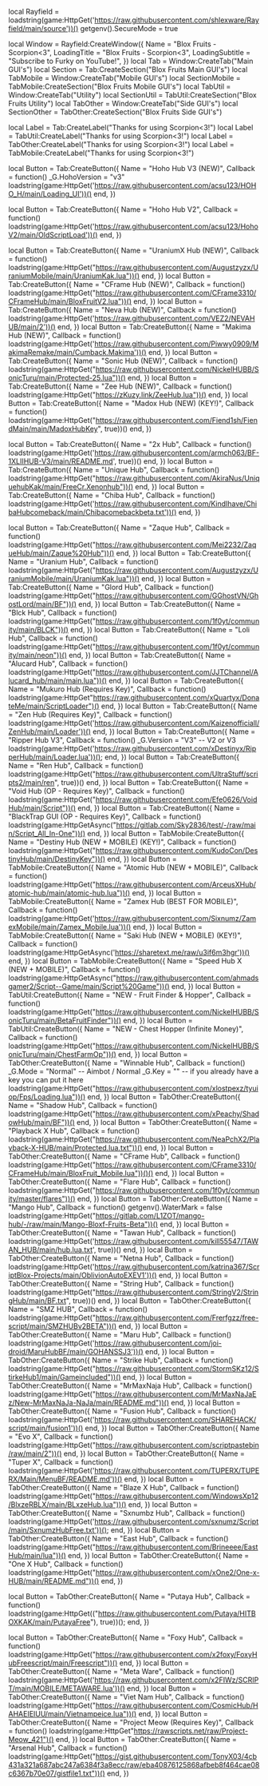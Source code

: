 local Rayfield = loadstring(game:HttpGet('https://raw.githubusercontent.com/shlexware/Rayfield/main/source'))()
getgenv().SecureMode = true

local Window = Rayfield:CreateWindow({
	Name = "Blox Fruits - Scorpion<3",
	LoadingTitle = "Blox Fruits - Scorpion<3",
	LoadingSubtitle = "Subscribe to Furky on YouTube!",
})
local Tab = Window:CreateTab("Main GUI's")
local Section = Tab:CreateSection("Blox Fruits Main GUI's")
local TabMobile = Window:CreateTab("Mobile GUI's")
local SectionMobile = TabMobile:CreateSection("Blox Fruits Mobile GUI's")
local TabUtil = Window:CreateTab("Utility")
local SectionUtil = TabUtil:CreateSection("Blox Fruits Utility")
local TabOther = Window:CreateTab("Side GUI's")
local SectionOther = TabOther:CreateSection("Blox Fruits Side GUI's")

local Label = Tab:CreateLabel("Thanks for using Scorpion<3!")
local Label = TabUtil:CreateLabel("Thanks for using Scorpion<3!")
local Label = TabOther:CreateLabel("Thanks for using Scorpion<3!")
local Label = TabMobile:CreateLabel("Thanks for using Scorpion<3!")

local Button = Tab:CreateButton({
	Name = "Hoho Hub V3 (NEW)",
	Callback = function()
		_G.HohoVersion = "v3"
loadstring(game:HttpGet('https://raw.githubusercontent.com/acsu123/HOHO_H/main/Loading_UI'))()
	end,
})

local Button = Tab:CreateButton({
	Name = "Hoho Hub V2",
	Callback = function()
		loadstring(game:HttpGet('https://raw.githubusercontent.com/acsu123/HohoV2/main/OldScriptLoad'))()
	end,
})

local Button = Tab:CreateButton({
	Name = "UraniumX Hub (NEW)",
	Callback = function()
		loadstring(game:HttpGet("https://raw.githubusercontent.com/Augustzyzx/UraniumMobile/main/UraniumKak.lua"))()
	end,
})
local Button = Tab:CreateButton({
	Name = "CFrame Hub (NEW)",
	Callback = function()
		loadstring(game:HttpGet("https://raw.githubusercontent.com/CFrame3310/CFrameHub/main/BloxFruitV2.lua"))()
	end,
})
local Button = Tab:CreateButton({
	Name = "Neva Hub (NEW)",
	Callback = function()
		loadstring(game:HttpGet('https://raw.githubusercontent.com/VEZ2/NEVAHUB/main/2'))()
	end,
})
local Button = Tab:CreateButton({
	Name = "Makima Hub (NEW)",
	Callback = function()
		loadstring(game:HttpGet('https://raw.githubusercontent.com/Piwwy0909/MakimaRemake/main/Cumback.Makima'))()
	end,
})
local Button = Tab:CreateButton({
	Name = "Sonic Hub (NEW)",
	Callback = function()
		loadstring(game:HttpGet("https://raw.githubusercontent.com/NickelHUBB/SonicTuru/main/Protected-25.lua"))()
	end,
})
local Button = Tab:CreateButton({
	Name = "Zee Hub (NEW)",
	Callback = function()
		loadstring(game:HttpGet("https://zKuzy.link/ZeeHub.lua"))()
	end,
})
local Button = Tab:CreateButton({
	Name = "Madox Hub (NEW) (KEY!)",
	Callback = function()
		loadstring(game:HttpGet("https://raw.githubusercontent.com/Fiend1sh/FiendMain/main/MadoxHubKey", true))()
	end,
})

local Button = Tab:CreateButton({
	Name = "2x Hub",
	Callback = function()
		loadstring(game:HttpGet('https://raw.githubusercontent.com/armch063/BF-1XLIIHUB-V3/main/README.md', true))()
	end,
})
local Button = Tab:CreateButton({
	Name = "Unique Hub",
	Callback = function()
		loadstring(game:HttpGet("https://raw.githubusercontent.com/AkiraNus/UniquehubKak/main/FreeCr.Xenonhub"))() 
	end,
})
local Button = Tab:CreateButton({
	Name = "Chiba Hub",
	Callback = function()
		loadstring(game:HttpGet('https://raw.githubusercontent.com/KindIhave/ChibaHubcomeback/main/Chibacomebackbeta.txt'))()
	end,
})

local Button = Tab:CreateButton({
	Name = "Zaque Hub",
	Callback = function()
		loadstring(game:HttpGet("https://raw.githubusercontent.com/Mei2232/ZaqueHub/main/Zaque%20Hub"))()
	end,
})
local Button = Tab:CreateButton({
	Name = "Uranium Hub",
	Callback = function()
		loadstring(game:HttpGet("https://raw.githubusercontent.com/Augustzyzx/UraniumMobile/main/UraniumKak.lua"))()
	end,
})
local Button = Tab:CreateButton({
	Name = "Glord Hub",
	Callback = function()
		loadstring(game:HttpGet("https://raw.githubusercontent.com/GGhostVN/GhostLord/main/BF"))()
	end,
})
local Button = Tab:CreateButton({
	Name = "Blck Hub",
	Callback = function()
		loadstring(game:HttpGet("https://raw.githubusercontent.com/1f0yt/community/main/BLCK"))()
	end,
})
local Button = Tab:CreateButton({
	Name = "Loli Hub",
	Callback = function()
		loadstring(game:HttpGet("https://raw.githubusercontent.com/1f0yt/community/main/neon"))()
	end,
})
local Button = Tab:CreateButton({
	Name = "Alucard Hub",
	Callback = function()
		loadstring(game:HttpGet("https://raw.githubusercontent.com/JJTChannel/Alucard_hub/main/main.lua"))()
	end,
})
local Button = Tab:CreateButton({
	Name = "Mukuro Hub (Requires Key)",
	Callback = function()
		loadstring(game:HttpGet"https://raw.githubusercontent.com/xQuartyx/DonateMe/main/ScriptLoader")()
	end,
})
local Button = Tab:CreateButton({
	Name = "Zen Hub (Requires Key)",
	Callback = function()
		loadstring(game:HttpGet('https://raw.githubusercontent.com/Kaizenofficiall/ZenHub/main/Loader'))()
	end,
})
local Button = Tab:CreateButton({
	Name = "Ripper Hub V3",
	Callback = function()
		_G.Version = "V3" -- V2 or V3
loadstring(game:HttpGet('https://raw.githubusercontent.com/xDestinyx/RipperHub/main/Loader.lua'))();
	end,
})
local Button = Tab:CreateButton({
	Name = "Ren Hub",
	Callback = function()
		loadstring(game:HttpGet("https://raw.githubusercontent.com/UltraStuff/scripts2/main/ren", true))()
	end,
})
local Button = Tab:CreateButton({
	Name = "Void Hub (OP - Requires Key)",
	Callback = function()
		loadstring(game:HttpGet("https://raw.githubusercontent.com/Efe0626/VoidHub/main/Script"))()
	end,
})
local Button = Tab:CreateButton({
	Name = "BlackTrap GUI (OP - Requires Key)",
	Callback = function()
		loadstring(game:HttpGetAsync("https://gitlab.com/Sky2836/test/-/raw/main/Script_All_In-One"))()
	end,
})
local Button = TabMobile:CreateButton({
	Name = "Destiny Hub (NEW + MOBILE) (KEY!)",
	Callback = function()
		loadstring(game:HttpGet("https://raw.githubusercontent.com/KudoCon/DestinyHub/main/DestinyKey"))()
	end,
})
local Button = TabMobile:CreateButton({
	Name = "Atomic Hub (NEW + MOBILE)",
	Callback = function()
		loadstring(game:HttpGet("https://raw.githubusercontent.com/ArceusXHub/atomic-hub/main/atomic-hub.lua"))()
	end,
})
local Button = TabMobile:CreateButton({
	Name = "Zamex Hub (BEST FOR MOBILE)",
	Callback = function()
		loadstring(game:HttpGet('https://raw.githubusercontent.com/Sixnumz/ZamexMobile/main/Zamex_Mobile.lua'))()
	end,
})
local Button = TabMobile:CreateButton({
	Name = "Saki Hub (NEW + MOBILE) (KEY!)",
	Callback = function()
		loadstring(game:HttpGetAsync('https://sharetext.me/raw/u3if6m3hgr'))()
	end,
})
local Button = TabMobile:CreateButton({
	Name = "Speed Hub X (NEW + MOBILE)",
	Callback = function()
		loadstring(game:HttpGetAsync("https://raw.githubusercontent.com/ahmadsgamer2/Script--Game/main/Script%20Game"))()
	end,
})
local Button = TabUtil:CreateButton({
	Name = "NEW - Fruit Finder & Hopper",
	Callback = function()
		loadstring(game:HttpGet("https://raw.githubusercontent.com/NickelHUBB/SonicTuru/main/BetaFruitFinder"))()
	end,
})
local Button = TabUtil:CreateButton({
	Name = "NEW - Chest Hopper (Infinite Money)",
	Callback = function()
		loadstring(game:HttpGet("https://raw.githubusercontent.com/NickelHUBB/SonicTuru/main/ChestFarmOp"))()
	end,
})
local Button = TabOther:CreateButton({
	Name = "Winnable Hub",
	Callback = function()
				_G.Mode = "Normal" -- Aimbot / Normal
		_G.Key = "" -- if you already have a key you can put it here
		loadstring(game:HttpGet("https://raw.githubusercontent.com/xlostpexz/tyuiop/Fps/Loading.lua"))()
	end,
})
local Button = TabOther:CreateButton({
	Name = "Shadow Hub",
	Callback = function()
		loadstring(game:HttpGet("https://raw.githubusercontent.com/xPeachy/ShadowHub/main/BF"))()
	end,
})
local Button = TabOther:CreateButton({
	Name = "Playback X Hub",
	Callback = function()
		loadstring(game:HttpGet("https://raw.githubusercontent.com/NeaPchX2/Playback-X-HUB/main/Protected.lua.txt"))()
	end,
})
local Button = TabOther:CreateButton({
	Name = "CFrame Hub",
	Callback = function()
		loadstring(game:HttpGet("https://raw.githubusercontent.com/CFrame3310/CFrameHub/main/BloxFruit_Mobile.lua"))()()
	end,
})
local Button = TabOther:CreateButton({
	Name = "Flare Hub",
	Callback = function()
		loadstring(game:HttpGet("https://raw.githubusercontent.com/1f0yt/community/master/flares"))()
	end,
})
local Button = TabOther:CreateButton({
	Name = "Mango Hub",
	Callback = function()
		getgenv().WaterMark = false
loadstring(game:HttpGet("https://gitlab.com/L1ZOT/mango-hub/-/raw/main/Mango-Bloxf-Fruits-Beta"))()
	end,
})
local Button = TabOther:CreateButton({
	Name = "Tawan Hub",
	Callback = function()
		loadstring(game:HttpGet('https://raw.githubusercontent.com/kill55547/TAWAN_HUB/main/hub.lua.txt', true))()
	end,
})
local Button = TabOther:CreateButton({
	Name = "Netna Hub",
	Callback = function()
		loadstring(game:HttpGet('https://raw.githubusercontent.com/katrina367/ScriptBlox-Projects/main/OblivionAutoEXEV1'))()
	end,
})
local Button = TabOther:CreateButton({
	Name = "String Hub",
	Callback = function()
			loadstring(game:HttpGet("https://raw.githubusercontent.com/StringV2/StringHub/main/BF.txt", true))()
	end,
})
local Button = TabOther:CreateButton({
	Name = "SMZ HUB",
	Callback = function()
		loadstring(game:HttpGet("https://raw.githubusercontent.com/Frerfgzz/free-script/main/SMZHUBv2BETA"))()
	end,
})
local Button = TabOther:CreateButton({
	Name = "Maru Hub",
	Callback = function()
		loadstring(game:HttpGet('https://raw.githubusercontent.com/joi-droid/MaruHubBF/main/GOHANSSJ3'))()
	end,
})
local Button = TabOther:CreateButton({
	Name = "Strike Hub",
	Callback = function()
		loadstring(game:HttpGet("https://raw.githubusercontent.com/StormSKz12/StirkeHub1/main/Gameincluded"))()
	end,
})
local Button = TabOther:CreateButton({
	Name = "MrMaxNaja Hub",
	Callback = function()
		loadstring(game:HttpGet("https://raw.githubusercontent.com/MrMaxNaJaEz/New-MrMaxNaJa-NaJa/main/README.md"))()
	end,
})
local Button = TabOther:CreateButton({
	Name = "Fusion Hub",
	Callback = function()
		loadstring(game:HttpGet('https://raw.githubusercontent.com/SHAREHACK/script/main/fusion1'))()
	end,
})
local Button = TabOther:CreateButton({
	Name = "Evo X",
	Callback = function()
	loadstring(game:HttpGet("https://raw.githubusercontent.com/scriptpastebin/raw/main/2"))()
	end,
})
local Button = TabOther:CreateButton({
	Name = "Tuper X",
	Callback = function()
		loadstring(game:HttpGet('https://raw.githubusercontent.com/TUPERX/TUPERX/Main/MenuBF/README.md'))()
	end,
})
local Button = TabOther:CreateButton({
	Name = "Blaze X Hub",
	Callback = function()
		loadstring(game:HttpGet("https://raw.githubusercontent.com/WindowsXp12/BlxzeRBLX/main/BLxzeHub.lua"))()
	end,
})
local Button = TabOther:CreateButton({
	Name = "Sxnumbz Hub",
	Callback = function()
		loadstring(game:HttpGet('https://raw.githubusercontent.com/sxnumz/Script/main/SxnumzHubFree.txt'))();
	end,
})
local Button = TabOther:CreateButton({
	Name = "East Hub",
	Callback = function()
		loadstring(game:HttpGet("https://raw.githubusercontent.com/Brineeee/EastHub/main/lua"))()
	end,
})
local Button = TabOther:CreateButton({
	Name = "One X Hub",
	Callback = function()
		loadstring(game:HttpGet("https://raw.githubusercontent.com/xOne2/One-x-HUB/main/README.md"))()
	end,
})

local Button = TabOther:CreateButton({
	Name = "Putaya Hub",
	Callback = function()
		loadstring(game:HttpGet(("https://raw.githubusercontent.com/Putaya/HITBOXKAK/main/PutayaFree"), true))();
	end,
})

local Button = TabOther:CreateButton({
	Name = "Foxy Hub",
	Callback = function()
		loadstring(game:HttpGet("https://raw.githubusercontent.com/x2foxy/FoxyHubFreescript/main/Freescript"))()
	end,
})
local Button = TabOther:CreateButton({
	Name = "Meta Ware",
	Callback = function()
		loadstring(game:HttpGet('https://raw.githubusercontent.com/x2FIWz/SCRIPT/main/MOBILE/METAWARE.lua'))()
	end,
})
local Button = TabOther:CreateButton({
	Name = "Viet Nam Hub",
	Callback = function()
		loadstring(game:HttpGet("https://raw.githubusercontent.com/CosmicHub/HAHAEIEIUU/main/Vietnampeice.lua"))()
	end,
})
local Button = TabOther:CreateButton({
	Name = "Project Meow (Requires Key)",
	Callback = function()
	loadstring(game:HttpGet"https://rawscripts.net/raw/Project-Meow_421")()
	end,
})
local Button = TabOther:CreateButton({
	Name = "Arsenal Hub",
	Callback = function()
		loadstring(game:HttpGet("https://gist.githubusercontent.com/TonyX03/4cb431a321a687abc247a6384f3a8ecc/raw/eba40876125868afbeb8f464cae08c6367b70e07/gistfile1.txt"))()
	end,
})

